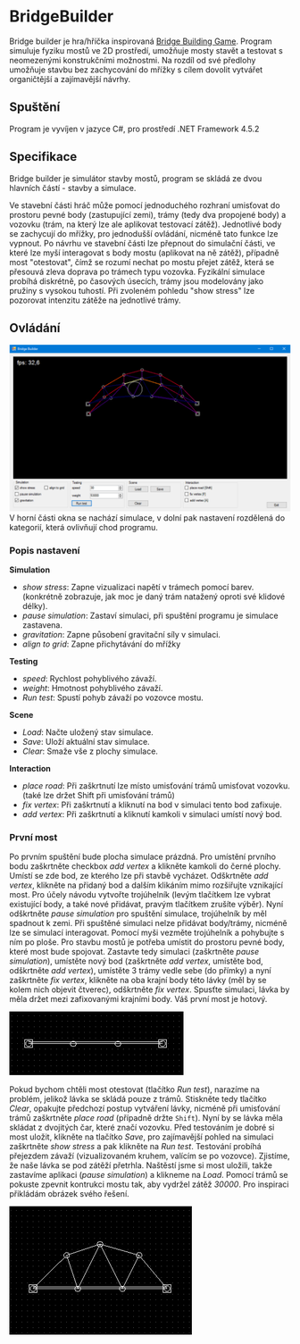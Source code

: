 # BridgeBuilder
Bridge builder je hra/hříčka inspirovaná [Bridge Building Game](http://www.bridgebuilder-game.com/). Program simuluje fyziku mostů ve 2D prostředí, umožňuje mosty stavět a testovat s neomezenými konstrukčními možnostmi. Na rozdíl od své předlohy umožňuje stavbu bez zachycování do mřížky s cílem dovolit vytvářet organičtější a zajímavější návrhy.

## Spuštění
Program je vyvíjen v jazyce C#, pro prostředí .NET Framework 4.5.2

## Specifikace
Bridge builder je simulátor stavby mostů, program se skládá ze dvou hlavních částí - stavby a simulace.

Ve stavební části hráč může pomocí jednoduchého rozhraní umisťovat do prostoru pevné body (zastupující zemi), trámy (tedy dva propojené body) a vozovku (trám, na který lze ale aplikovat testovací zátěž). Jednotlivé body se zachycují do mřížky, pro jednodušší ovládání, nicméně tato funkce lze vypnout.
Po návrhu ve stavební části lze přepnout do simulační části, ve které lze myší interagovat s body mostu (aplikovat na ně zátěž), případně most "otestovat", čímž se rozumí nechat po mostu přejet zátěž, která se přesouvá zleva doprava po trámech typu vozovka.
Fyzikální simulace probíhá diskrétně, po časových úsecích, trámy jsou modelovány jako pružiny s vysokou tuhostí.
Při zvoleném pohledu "show stress" lze pozorovat intenzitu zátěže na jednotlivé trámy.

## Ovládání
![screenshot aplikace](screenshots/screenshot.png)
V horní části okna se nachází simulace, v dolní pak nastavení rozdělená do kategorií, která ovlivňují chod programu.

### Popis  nastavení

**Simulation**

- _show stress_: Zapne vizualizaci napětí v trámech pomocí barev. (konkrétně zobrazuje, jak moc je daný trám natažený oproti své klidové délky).
- _pause simulation_: Zastaví simulaci, při spuštění programu je simulace zastavena.
- _gravitation_: Zapne působení gravitační síly v simulaci.
- _align to grid_: Zapne přichytávání do mřížky

**Testing**

- _speed_: Rychlost pohyblivého závaží.
- _weight_: Hmotnost pohyblivého závaží.
- _Run test_: Spustí pohyb závaží po vozovce mostu.

**Scene**

- _Load_: Načte uložený stav simulace.
- _Save_: Uloží aktuální stav simulace.
- _Clear_: Smaže vše z plochy simulace.

**Interaction**

- _place road_: Při zaškrtnutí lze místo umisťování trámů umisťovat vozovku. (také lze držet Shift při umisťování trámů)
- _fix vertex_: Při zaškrtnutí a kliknutí na bod v simulaci tento bod zafixuje.
- _add vertex_: Při zaškrtnutí a kliknutí kamkoli v simulaci umístí nový bod.

### První most
Po prvním spuštění bude plocha simulace prázdná. Pro umístění prvního bodu zaškrtněte checkbox _add vertex_ a klikněte kamkoli do černé plochy. Umístí se zde bod, ze kterého lze při stavbě vycházet. Odškrtněte _add vertex_, klikněte na přidaný bod a dalším klikáním mimo rozšiřujte vznikající most. Pro účely návodu vytvořte trojúhelník (levým tlačítkem lze vybrat existující body, a také nové přidávat, pravým tlačítkem zrušíte výběr). Nyní odškrtněte _pause simulation_ pro spuštění simulace, trojúhelník by měl spadnout k zemi. Při spuštěné simulaci nelze přidávat body/trámy, nicméně lze se simulací interagovat. Pomocí myši vezměte trojúhelník a pohybujte s ním po ploše.
Pro stavbu mostů je potřeba umístit do prostoru pevné body, které most bude spojovat. Zastavte tedy simulaci (zaškrtněte _pause simulation_), umístěte nový bod (zaškrtněte _add vertex_, umístěte bod, odškrtněte _add vertex_), umístěte 3 trámy vedle sebe (do přímky) a nyní zaškrtněte _fix vertex_, klikněte na oba krajní body této lávky (měl by se kolem nich objevit čtverec), odškrtněte _fix vertex_. Spusťte simulaci, lávka by měla držet mezi zafixovanými krajními body. Váš první most je hotový.

![první most](screenshots/first_bridge.png)

Pokud bychom chtěli most otestovat (tlačítko _Run test_), narazíme na problém, jelikož lávka se skládá pouze z trámů. Stiskněte tedy tlačítko _Clear_, opakujte předchozí postup vytváření lávky, nicméně při umisťování trámů zaškrtněte _place road_ (případně držte `Shift`). Nyní by se lávka měla skládat z dvojitých čar, které značí vozovku.
Před testováním je dobré si most uložit, klikněte na tlačítko _Save_, pro zajímavější pohled na simulaci zaškrtněte _show stress_ a pak klikněte na _Run test_. Testování probíhá přejezdem závaží (vizualizovaném kruhem, valícím se po vozovce). Zjistíme, že naše lávka se pod zátěží přetrhla.
Naštěstí jsme si most uložili, takže zastavíme aplikaci (_pause simulation_) a klikneme na _Load_. Pomocí trámů se pokuste zpevnit kontrukci mostu tak, aby vydržel zátěž _30000_. Pro inspiraci přikládám obrázek svého řešení.

![druhý most](screenshots/second_bridge.png)